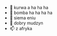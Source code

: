 - 👋 kurwa a ha ha ha
- 👀 bomba ha ha ha ha
- 🌱 siema eniu 
- 💞️ dobry mudzyn
- 📫 z afryka

<!---
nos-gov/nos-gov is a ✨ special ✨ repository because its `README.md` (this file) appears on your GitHub profile.
You can click the Preview link to take a look at your changes.
--->

